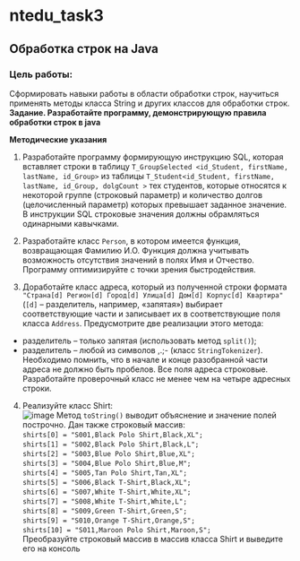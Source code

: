 # ntedu_task3
## Обработка строк на Java
### Цель работы:
Сформировать навыки работы в области обработки строк, научиться
применять методы класса String и других классов для обработки строк.  
**Задание. Разработайте программу, демонстрирующую правила
обработки строк в java**

**Методические указания**

1. Разработайте программу формирующую инструкцию SQL, которая
вставляет строки в таблицу `T_GroupSelected <id_Student,
firstName, lastName, id_Group>` из таблицы
`T_Student<id_Student, firstName, lastName, id_Group,
dolgCount >` тех студентов, которые относятся к некоторой группе
(строковый параметр) и количество долгов (целочисленный параметр)
которых превышает заданное значение.
В инструкции SQL строковые значения должны обрамляться
одинарными кавычками.

2. Разработайте класс `Person`, в котором имеется функция, возвращающая
Фамилию И.О. Функция должна учитывать возможность отсутствия
значений в полях Имя и Отчество. Программу оптимизируйте с точки
зрения быстродействия.

3. Доработайте класс адреса, который из полученной строки формата
`"Страна[d] Регион[d] Город[d] Улица[d] Дом[d] Корпус[d]
Квартира"` (`[d]` – разделитель, например, «запятая») выбирает
соответствующие части и записывает их в соответствующие поля класса
`Address`.
Предусмотрите две реализации этого метода:
- разделитель – только запятая (использовать метод `split()`);
- разделитель – любой из символов ,.;- (класс `StringTokenizer`).  
Необходимо помнить, что в начале и конце разобранной части адреса не
должно быть пробелов. Все поля адреса строковые.
Разработайте проверочный класс не менее чем на четыре адресных
строки.

4. Реализуйте класс Shirt:  
![image](https://user-images.githubusercontent.com/86832867/126050692-ac3b43ba-1f8f-48d6-9660-c3492724f401.png)
Метод `toString()` выводит объяснение и значение полей построчно.
Дан также строковый массив:  
 `shirts[0] = "S001,Black Polo Shirt,Black,XL";`  
 `shirts[1] = "S002,Black Polo Shirt,Black,L";`  
 `shirts[2] = "S003,Blue Polo Shirt,Blue,XL";`  
 `shirts[3] = "S004,Blue Polo Shirt,Blue,M";`  
 `shirts[4] = "S005,Tan Polo Shirt,Tan,XL";`  
 `shirts[5] = "S006,Black T-Shirt,Black,XL";`  
 `shirts[6] = "S007,White T-Shirt,White,XL";`  
 `shirts[7] = "S008,White T-Shirt,White,L";`  
 `shirts[8] = "S009,Green T-Shirt,Green,S";`  
 `shirts[9] = "S010,Orange T-Shirt,Orange,S";`  
 `shirts[10] = "S011,Maroon Polo Shirt,Maroon,S";`  
Преобразуйте строковый массив в массив класса Shirt и выведите его на
консоль
